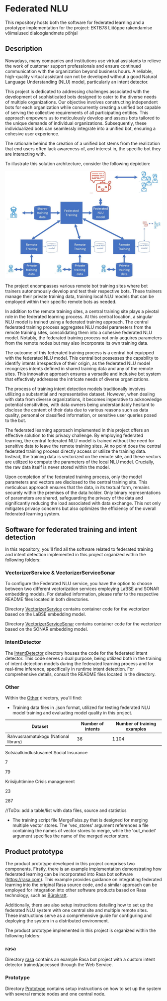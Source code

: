 # Federated NLU
This repository hosts both the software for federated learning and a prototype implementation for the project: EKTB78 Liitõppe rakendamise võimalused dialoogiandmete põhjal 

## Description
Nowadays, many companies and institutions use virtual assistants to relieve the work of customer support professionals and ensure continued communication with the organization beyond business hours. A reliable, high-quality virtual assistant can not be developed without a good Natural Language Understanding (NLU) model, particularly an intent detector.

This project is dedicated to addressing challenges associated with the development of sophisticated bots designed to cater to the diverse needs of multiple organizations. Our objective involves constructing independent bots for each organization while concurrently creating a unified bot capable of serving the collective requirements of all participating entities. This approach empowers us to meticulously develop and assess bots tailored to the unique demands of individual organizations. Subsequently, these individualized bots can seamlessly integrate into a unified bot, ensuring a cohesive user experience.

The rationale behind the creation of a unified bot stems from the realization that end users often lack awareness of, and interest in, the specific bot they are interacting with. 

To illustrate this solution architecture, consider the following depiction:

![Architecture of the FL sytem](Federated_learning.jpg)

The project encompasses various remote bot training sites where bot trainers autonomously develop and test their respective bots. These trainers manage their private training data, training local NLU models that can be employed within their specific remote bots as needed.

In addition to the remote training sites, a central training site plays a pivotal role in the federated learning process. At this central location, a singular NLU model is trained using a federated training approach. The central federated training process aggregates NLU model parameters from the remote training sites, consolidating them into a cohesive federated NLU model. Notably, the federated training process not only acquires parameters from the remote nodes but may also incorporate its own training data.

The outcome of this federated training process is a central bot equipped with the federated NLU model. This central bot possesses the capability to identify intents irrespective of their origin, as the federated NLU model recognizes intents defined in shared training data and any of the remote sites. This innovative approach ensures a versatile and inclusive bot system that effectively addresses the intricate needs of diverse organizations.

The process of training intent detection models traditionally involves utilizing a substantial and representative dataset. However, when dealing with data from diverse organizations, it becomes imperative to acknowledge potential sensitivities, with data owners being understandably hesitant to disclose the content of their data due to various reasons such as data quality, personal or classified information, or sensitive user queries posed to the bot.

The federated learning approach implemented in this project offers an effective solution to this privacy challenge. By employing federated learning, the central federated NLU model is trained without the need for sensitive data to leave the remote training sites. At no point does the central federated training process directly access or utilize the training data. Instead, the training data is vectorized on the remote site, and these vectors are utilized to compute the parameters of the local NLU model. Crucially, the raw data itself is never stored within the model.

Upon completion of the federated training process, only the model parameters and vectors are disclosed to the central training site. This meticulous approach ensures that the data, in its textual form, remains securely within the premises of the data holder. Only binary representations of parameters are shared, safeguarding the privacy of the data and significantly reducing the load associated with data exchange. This not only mitigates privacy concerns but also optimizes the efficiency of the overall federated learning system.

## Software for federated training and intent detection
In this repository, you'll find all the software related to federated training and intent detection implemented in this project organized within the following folders:

### VectorizerService & VectorizerServiceSonar

To configure the Federated NLU service, you have the option to choose between two different vectorization services employing LaBSE and SONAR embedding models. For detailed information, please refer to the respective README files located in both directories.

Directory [VectorizerService](VectorizerService) contains container code for the vectorizer based on the LaBSE embedding model.

Directory [VectorizerServiceSonar](VectorizerServiceSonar) contains container code for the vectorizer based on the SONAR embedding model.

### IntentDetector

The [IntentDetector](IntentDetector) directory houses the code for the federated intent detector. This code serves a dual purpose, being utilized both in the training of intent detection models during the federated learning process and for real-time inference, specifically in runtime intent detection. For comprehensive details,  consult the README files located in the directory.

### Other

Within the [Other](Other) directory, you'll find:

- Training data files in .json format, utilized for testing federated NLU model training and evaluating model quality in this project.

| Dataset | Number of intents | Number of training examples |
|---------|-------------------|-----------------------------|
| Rahvusraamatukogu (National library)| 36 | 1 104 | 

Sotsiaalkindlustusamet 
Social Insurance 

7 

79 

Kriisijuhtimine 
Crisis management 

23 

287 



//ToDo: add a table/list with data files, source and statistics

- The training script file MergeFaiss.py that is designed for merging multiple vector stores. The 'vec_stores' argument references a file containing the names of vector stores to merge, while the 'out_model' argument specifies the name of the merged vector store.

## Product prototype

The product prototype developed in this project comprises two components. Firstly, there is an example implementation demonstrating how federated learning can be incorporated into Rasa bot software (https://rasa.com). This example provides guidance on integrating federated learning into the original Rasa source code, and a similar approach can be employed for integration into other software products based on Rasa technology, such as [Bürokratt](https://www.kratid.ee/en/burokratt).

Additionally, there are also setup instructions detailing how to set up the federated NLU system with one central site and multiple remote sites. These instructions serve as a comprehensive guide for configuring and deploying the system in a distributed environment.

The product prototype implemented in this project is organized within the following folders:

### rasa

Directory [rasa](rasa) contains an example Rasa bot project with a custom intent detector trained/accessed through the Web Service.

### Prototype
Directory [Prototype](Prototype) contains setup instructions on how to set up the system with several remote nodes and one central node.
